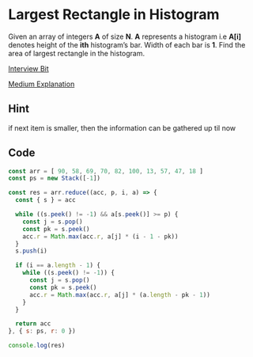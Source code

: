 # Largest Rectangle in Histogram

Given an array of integers **A** of size **N**. **A** represents a histogram i.e **A[i]** denotes height of 
 the **ith** histogram’s bar. Width of each bar is **1**. Find the area of largest rectangle in the histogram.

[Interview Bit](https://www.interviewbit.com/problems/largest-rectangle-in-histogram/)

[Medium Explanation](https://medium.com/@dimko1/largest-rectangle-in-histogram-bbd7c1e1158)

## Hint

if next item is smaller, then the information can be gathered up til now

## Code

```javascript
const arr = [ 90, 58, 69, 70, 82, 100, 13, 57, 47, 18 ]
const ps = new Stack([-1])

const res = arr.reduce((acc, p, i, a) => {
  const { s } = acc

  while ((s.peek() != -1) && a[s.peek()] >= p) {
    const j = s.pop()
    const pk = s.peek()
    acc.r = Math.max(acc.r, a[j] * (i - 1 - pk))
  }
  s.push(i)

  if (i == a.length - 1) {
    while ((s.peek() != -1)) {
      const j = s.pop()
      const pk = s.peek()
      acc.r = Math.max(acc.r, a[j] * (a.length - pk - 1))
    }
  }

  return acc
}, { s: ps, r: 0 })

console.log(res)
```

